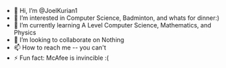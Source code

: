 - 👋 Hi, I’m @JoelKurian1
- 👀 I’m interested in Computer Science, Badminton, and whats for dinner:)
- 🌱 I’m currently learning A Level Computer Science, Mathematics, and Physics
- 💞️ I’m looking to collaborate on Nothing
- 📫 How to reach me -- you can't
- ⚡ Fun fact: McAfee is invincible :(

<!---
JoelKurian1/JoelKurian1 is a ✨ special ✨ repository because its `README.md` (this file) appears on your GitHub profile.
You can click the Preview link to take a look at your changes.
--->
